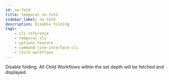 ```yaml
---
id: no-fold
title: temporal no-fold
sidebar_label: no-fold
description: Disable folding
tags: 
    - cli reference
    - temporal cli
    - options-feature
    - command-line-interface-cli
    - child workflows
---
```


Disable folding.
All Child Workflows within the set depth will be fetched and displayed.
